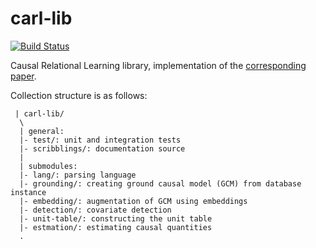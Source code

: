 carl-lib
========
[![Build Status](https://travis-ci.com/mkyl/carl-lib.svg?branch=master)](https://travis-ci.com/mkyl/carl-lib)

Causal Relational Learning library, implementation of the [corresponding paper](https://arxiv.org/abs/2004.03644).

Collection structure is as follows:

```
 | carl-lib/
  \
  | general:
  |- test/: unit and integration tests 
  |- scribblings/: documentation source
  | 
  | submodules:
  |- lang/: parsing language
  |- grounding/: creating ground causal model (GCM) from database instance
  |- embedding/: augmentation of GCM using embeddings
  |- detection/: covariate detection
  |- unit-table/: constructing the unit table
  |- estmation/: estimating causal quantities
  .
```
